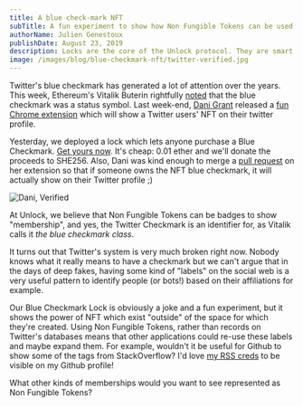 ```yaml
---
title: A blue check-mark NFT
subTitle: A fun experiment to show how Non Fungible Tokens can be used to represent badges!
authorName: Julien Genestoux
publishDate: August 23, 2019
description: Locks are the core of the Unlock protocol. They are smart contracts deployed on the Ethereum chain which lets your community become members by purchasing keys to your lock.
image: /images/blog/blue-checkmark-nft/twitter-verified.jpg
---
```


Twitter's blue checkmark has generated a lot of attention over the years. This week, Ethereum's Vitalik Buterin rightfully [noted](https://twitter.com/VitalikButerin/status/1164490401765572611) that the blue checkmark was a status symbol. Last week-end, [Dani Grant](https://twitter.com/thedanigrant) released a [fun Chrome extension](dani.town/nfts) which will show a Twitter users' NFT on their twitter profile.

Yesterday, we deployed a lock which lets anyone purchase a Blue Checkmark. [Get yours now](https://unlock-blue-checkmark.glitch.me/). It's cheap: 0.01 ether and we'll donate the proceeds to SHE256. Also, Dani was kind enough to merge a [pull request](https://github.com/danigrant/nft-twitter-ext/commit/d81615e05f902ec67db09d638a0e1b8eac160fd0) on her extension so that if someone owns the NFT blue checkmark, it will actually show on their Twitter profile ;)

![Dani, Verified](/images/blog/blue-checkmark-nft/dani-verified.png)


At Unlock, we believe that Non Fungible Tokens can be badges to show "membership", and yes, the Twitter Checkmark is an identifier for, as Vitalik calls it _the blue checkmark class_.

It turns out that Twitter's system is very much broken right now. Nobody knows what it really means to have a checkmark but we can't argue that in the days of deep fakes, having some kind of "labels" on the social web is a very useful pattern to identify people (or bots!) based on their affiliations for example.


Our Blue Checkmark Lock is obviously a joke and a fun experiment, but it shows the power of NFT which exist "outside" of the space for which they're created. Using Non Fungible Tokens, rather than records on Twitter's databases means that other applications could re-use these labels and maybe expand them. For example, wouldn't it be useful for Github to show some of the tags from StackOverflow? I'd love [my RSS creds](https://stackoverflow.com/help/badges/4540/rss?userid=73987) to be visible on my Github profile!


What other kinds of memberships would you want to see represented as Non Fungible Tokens?